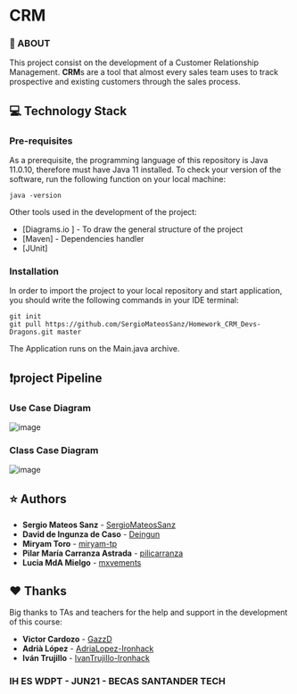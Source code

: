 # CRM

### 📌 ABOUT

This project consist on the development of a Customer Relationship Management. **CRM**s are a tool that almost every
sales team uses to track prospective and existing customers through the sales process.

## :computer: Technology Stack

### Pre-requisites

As a prerequisite, the programming language of this repository is Java 11.0.10, therefore must have Java 11 installed.
To check your version of the software, run the following function on your local machine:

```
java -version
```

Other tools used in the development of the project:

* [Diagrams.io ] - To draw the general structure of the project
* [Maven] - Dependencies handler
* [JUnit]

### Installation

In order to import the project to your local repository and start application, you should write the following
commands in your IDE terminal:

```
git init
git pull https://github.com/SergioMateosSanz/Homework_CRM_Devs-Dragons.git master
```

The Application runs on the Main.java archive.

## :exclamation:project Pipeline

### Use Case Diagram
![image](https://github.com/SergioMateosSanz/Homework_CRM_Devs-Dragons/blob/develop/src/resources/CRM-UseCaseDiagram.jpg)

### Class Case Diagram
![image](https://github.com/SergioMateosSanz/Homework_CRM_Devs-Dragons/blob/develop/src/resources/CRM-ClassesDiagram.jpg)

## :star: Authors

* **Sergio Mateos Sanz**  - [SergioMateosSanz](https://github.com/SergioMateosSanz)
* **David de Ingunza de Caso** - [Deingun](https://github.com/Deingun)
* **Miryam Toro** - [miryam-tp](https://github.com/miryam-tp)
* **Pilar María Carranza Astrada** - [pilicarranza](https://github.com/pilicarranza)
* **Lucia MdA Mielgo** - [mxvements](https://github.com/mxvements)

## ♥️ Thanks

Big thanks to TAs and teachers for the help and support in the development of this course:

* **Victor Cardozo** - [GazzD](https://github.com/GazzD)
* **Adrià López** - [AdriaLopez-Ironhack](https://github.com/AdriaLopez-Ironhack)
* **Iván Trujillo** - [IvanTrujillo-Ironhack](https://github.com/IvanTrujillo-Ironhack)

### IH ES WDPT - JUN21 - BECAS SANTANDER TECH

